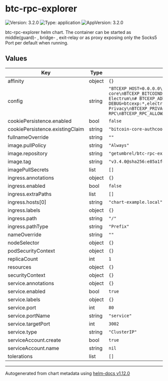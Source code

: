 # btc-rpc-explorer

![Version: 3.2.0](https://img.shields.io/badge/Version-3.2.0-informational?style=flat-square) ![Type: application](https://img.shields.io/badge/Type-application-informational?style=flat-square) ![AppVersion: 3.2.0](https://img.shields.io/badge/AppVersion-3.2.0-informational?style=flat-square)

btc-rpc-explorer helm chart. The container can be started as middle(guard)- , bridge- , exit-relay or as proxy exposing only the Socks5 Port per default when running.

## Values

| Key | Type | Default | Description |
|-----|------|---------|-------------|
| affinity | object | `{}` |  |
| config | string | `"BTCEXP_HOST=0.0.0.0\n# Bitcoin Core\nBTCEXP_BITCOIND_HOST=bitcoin-core\nBTCEXP_BITCOIND_PORT=8332\nBTCEXP_BITCOIND_USER=$BITCOIN_RPC_USER\nBTCEXP_BITCOIND_PASS=$BITCOIN_RPC_PASS\n# Electrum\n# BTCEXP_ADDRESS_API=electrum\n# BTCEXP_ELECTRUM_SERVERS=tcp://electrs:50001\n# Log level\n# DEBUG=btcexp:*,electrumClient\n# Performance\nBTCEXP_SLOW_DEVICE_MODE=true\nBTCEXP_NO_INMEMORY_RPC_CACHE=true\n# Privacy\nBTCEXP_PRIVACY_MODE=true\nBTCEXP_NO_RATES=true\n# Disable RPC\nBTCEXP_RPC_ALLOWALL=false\nBTCEXP_BASIC_AUTH_PASSWORD=\n"` |  |
| cookiePersistence.enabled | bool | `false` |  |
| cookiePersistence.existingClaim | string | `"bitcoin-core-authcookie"` |  |
| fullnameOverride | string | `""` |  |
| image.pullPolicy | string | `"Always"` |  |
| image.repository | string | `"getumbrel/btc-rpc-explorer"` |  |
| image.tag | string | `"v3.4.0@sha256:e85a1fe80919d308b1f80de2dc7174e7b61ec79384d695304fbf259b67b53594"` |  |
| imagePullSecrets | list | `[]` |  |
| ingress.annotations | object | `{}` |  |
| ingress.enabled | bool | `false` |  |
| ingress.extraPaths | list | `[]` |  |
| ingress.hosts[0] | string | `"chart-example.local"` |  |
| ingress.labels | object | `{}` |  |
| ingress.path | string | `"/"` |  |
| ingress.pathType | string | `"Prefix"` |  |
| nameOverride | string | `""` |  |
| nodeSelector | object | `{}` |  |
| podSecurityContext | object | `{}` |  |
| replicaCount | int | `1` |  |
| resources | object | `{}` |  |
| securityContext | object | `{}` |  |
| service.annotations | object | `{}` |  |
| service.enabled | bool | `true` |  |
| service.labels | object | `{}` |  |
| service.port | int | `80` |  |
| service.portName | string | `"service"` |  |
| service.targetPort | int | `3002` |  |
| service.type | string | `"ClusterIP"` |  |
| serviceAccount.create | bool | `true` |  |
| serviceAccount.name | string | `nil` |  |
| tolerations | list | `[]` |  |

----------------------------------------------
Autogenerated from chart metadata using [helm-docs v1.12.0](https://github.com/norwoodj/helm-docs/releases/v1.12.0)
